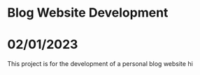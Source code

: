 # Blog Website Development
# 02/01/2023

This project is for the development of a personal blog website 
hi


